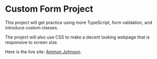 # Custom Form Project

This project will get practice using more TypeScript, form validation, and introduce custom classes.

The project will also use CSS to make a decent looking webpage that is responsive to screen size.

Here is the live site: [Ammon Johnson]("https://ammon-j.github.io/FormWithCustomClass/").
